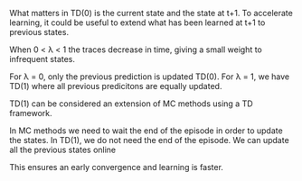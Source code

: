 
What matters in TD(0) is the current state and the state at t+1. To accelerate learning, it could be useful to extend what has been learned at t+1 to previous states.

When 0 < λ < 1 the traces decrease in time, giving a small weight to infrequent states.

For λ = 0, only the previous prediction is updated TD(0).
For λ = 1, we have TD(1) where all previous predicitons are equally updated.

TD(1) can be considered an extension of MC methods using a TD framework. 

In MC methods we need to wait the end of the episode in order to update the states. 
In TD(1), we do not need the end of the episode. We can update all the previous states online

This ensures an early convergence and learning is faster.
